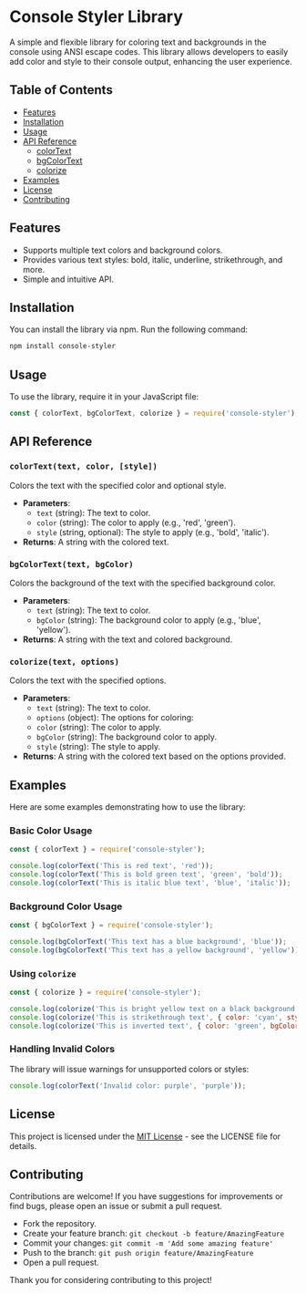 # Console Styler Library

A simple and flexible library for coloring text and backgrounds in the console using ANSI escape codes. This library allows developers to easily add color and style to their console output, enhancing the user experience.

## Table of Contents

- [Features](#features)
- [Installation](#installation)
- [Usage](#usage)
- [API Reference](#api-reference)
  - [colorText](#colortext)
  - [bgColorText](#bgcolortext)
  - [colorize](#colorize)
- [Examples](#examples)
- [License](#license)
- [Contributing](#contributing)

## Features

- Supports multiple text colors and background colors.
- Provides various text styles: bold, italic, underline, strikethrough, and more.
- Simple and intuitive API.

## Installation

You can install the library via npm. Run the following command:

```bash
npm install сonsole-styler
```

## Usage
To use the library, require it in your JavaScript file:

```js
const { colorText, bgColorText, colorize } = require('сonsole-styler');
```

## API Reference

### `colorText(text, color, [style])`

Colors the text with the specified color and optional style.

- __Parameters__:
  - `text` (string): The text to color.
  - `color` (string): The color to apply (e.g., 'red', 'green').
  - `style` (string, optional): The style to apply (e.g., 'bold', 'italic').
- __Returns__: A string with the colored text.

### `bgColorText(text, bgColor)`

Colors the background of the text with the specified background color.

- __Parameters__:
  - `text` (string): The text to color.
  - `bgColor` (string): The background color to apply (e.g., 'blue', 'yellow').
- __Returns__: A string with the text and colored background.

### `colorize(text, options)`

Colors the text with the specified options.

- __Parameters__:
  - `text` (string): The text to color.
  - `options` (object): The options for coloring:
  - `color` (string): The color to apply.
  - `bgColor` (string): The background color to apply.
  - `style` (string): The style to apply.
- __Returns__: A string with the colored text based on the options provided.

## Examples

Here are some examples demonstrating how to use the library:

### Basic Color Usage

```js
const { colorText } = require('сonsole-styler');

console.log(colorText('This is red text', 'red'));
console.log(colorText('This is bold green text', 'green', 'bold'));
console.log(colorText('This is italic blue text', 'blue', 'italic'));
```

### Background Color Usage

```js
const { bgColorText } = require('сonsole-styler');

console.log(bgColorText('This text has a blue background', 'blue'));
console.log(bgColorText('This text has a yellow background', 'yellow'));
```

### Using `colorize`

```js
const { colorize } = require('сonsole-styler');

console.log(colorize('This is bright yellow text on a black background', { color: 'brightYellow', bgColor: 'black', style: 'bold' }));
console.log(colorize('This is strikethrough text', { color: 'cyan', style: 'strikethrough' }));
console.log(colorize('This is inverted text', { color: 'green', bgColor: 'black', style: 'inverse' }));
```

### Handling Invalid Colors

The library will issue warnings for unsupported colors or styles:

```js
console.log(colorText('Invalid color: purple', 'purple'));
```

## License

This project is licensed under the [MIT License](https://en.wikipedia.org/wiki/MIT_License) - see the LICENSE file for details.

## Contributing
Contributions are welcome! If you have suggestions for improvements or find bugs, please open an issue or submit a pull request.

- Fork the repository.
- Create your feature branch: `git checkout -b feature/AmazingFeature`
- Commit your changes: `git commit -m 'Add some amazing feature'`
- Push to the branch: `git push origin feature/AmazingFeature`
- Open a pull request.

Thank you for considering contributing to this project!
